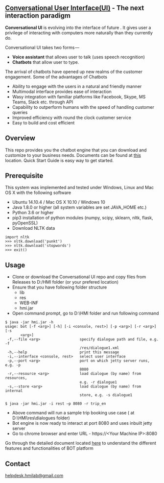 ## [Conversational User Interface(UI)](https://hmi-digital.github.io/) - The next interaction paradigm
**Conversational UI** is evolving into the interface of future . It gives user a privilege of interacting with computers more naturally than they currently do.

Conversational UI takes two forms — 
 - **Voice assistant** that allows user to talk (uses speech recognition)
 - **Chatbots** that allow user to type.
  
The arrival of chatbots have opened up new realms of the customer engagement. Some of the advantages of Chatbots
-	Ability to engage with the users in a natural and friendly manner 
- Multimodal interface provides ease of interaction 
- Wasy integration with familiar platforms like Facebook, Skype, MS Teams, Slack etc. through API 
- Capability to outperform humans with the speed of handling customer queries 
- Improved efficiency with round the clock customer service 
- Easy to build and cost efficient

Overview
------------
This repo provides you the chatbot engine that you can download and customize to your business needs.
Documents can be found at [this](https://github.com/hmi-digital/Conversational_UI/tree/master/Conversational_UI/Documents) location. Quick Start Guide is easy way to get started.

Prerequisite
------------
This system was implemented and tested under Windows, Linux and Mac OS X with the following software 

+ Ubuntu 14.10.4 / Mac OS X 10.10 / Windows 10
+ Java 1.8.0 or higher (all system variables are set JAVA_HOME etc.)
+ Python 3.6 or higher
+ pip3 installation of python modules (numpy, scipy, sklearn, nltk, flask, pyOpenSSL)
+ Download NLTK data
```
import nltk
>>> nltk.download('punkt')
>>> nltk.download('stopwords')
>>> exit()
```
Usage
-----
+ Clone or download the Conversational UI repo and copy files from Releases to D:/HMI folder (or your prefered location)
+ Ensure that you have following folder structure
    + lib
    + res
    + WEB-INF
    + hmi.jar
+ Open command prompt, go to D:\HMI folder and run following command
```
$ java -jar hmi.jar -h
usage: bot [-f <arg>] [-h] [-i <console, rest>] [-p <arg>] [-r <arg>] [-s
       <arg>]
 -f,--file <arg>                  specify dialogue path and file, e.g. -f
                                  /res/dialogue1.xml
 -h,--help                        print this message
 -i,--interface <console, rest>   select user interface
 -p,--port <arg>                  port on which jetty server runs, e.g. -p
                                  8080
 -r,--resource <arg>              load dialogue (by name) from resources,
                                  e.g. -r dialogue1
 -s,--store <arg>                 load dialogue (by name) from internal
                                  store, e.g. -s dialogue1
                                  
$ java -jar hmi.jar -i rest –p 8080 -r trip_en
```
+ Above command will run a sample trip booking use case ( at D:\HMI\res\dialogues folder)
+ Bot engine is now ready to interact at port 8080 and uses inbuilt jetty server
+ Go to chrome browser and enter URL - https://\<Your Machine IP\>:8080
  
Go through the detailed document located [here](https://github.com/hmi-digital/Conversational_UI/tree/master/Conversational_UI/Documents) to understand the different features and functionalities of BOT platform

Contact
-------
helpdesk.hmilab@gmail.com





